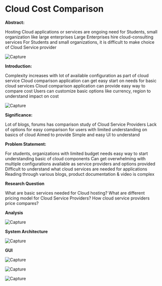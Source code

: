 # Cloud Cost Comparison #

**Abstract:**

Hosting Cloud applications or services are ongoing need for Students, small organization like large enterprises
Large Enterprises hire cloud-consulting services
For Students and small organizations, it is difficult to make choice of Cloud Service provider

![Capture](https://user-images.githubusercontent.com/100084024/163283463-476be58d-87d1-4dca-be7e-0aa3c8ae3845.JPG)

**Introduction:**

Complexity increases with lot of available configuration as part of cloud service
Cloud comparison application can get easy start on needs for basic cloud services 
Cloud comparison application can provide easy way to compare cost
Users can customize basic options like currency, region to understand impact on cost

![Capture](https://user-images.githubusercontent.com/100084024/163283381-76acd091-80ab-46de-beb4-1ba5981681df.JPG)


**Significance:**

Lot of blogs, forums has comparison study of Cloud Service Providers
Lack of options for easy comparison for users with limited understanding on basics of cloud
Aimed to provide Simple and easy UI to understand

**Problem Statement:**

For students, organizations with limited budget needs easy way to start understanding basic of cloud components
Can get overwhelming with multiple configurations available as service providers and options provided 
Difficult to understand what cloud services are needed for applications
Reading through various blogs, product documentation & video is complex

**Research Question**

What are basic services needed for Cloud hosting?
What are different pricing model for Cloud Service Providers?
How cloud service providers price compares?

**Analysis**

![Capture](https://user-images.githubusercontent.com/100084024/163289666-9b44db70-48c2-48f8-aa89-3ae5c937521d.JPG)


**System Architecture**

![Capture](https://user-images.githubusercontent.com/100084024/163289477-cf6a2561-9309-4d0f-a17c-63a3c89cfe97.JPG)

**GUI**

![Capture](https://user-images.githubusercontent.com/100084024/163283665-69b6ff3c-2837-4426-aa56-912541b4bd91.JPG)

![Capture](https://user-images.githubusercontent.com/100084024/163283712-adf25278-e261-4931-89d7-18214f1fd2bb.JPG)

![Capture](https://user-images.githubusercontent.com/100084024/163283769-723f40a1-d893-41ce-9edd-3bf50e120fd1.JPG)

